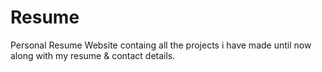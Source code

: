 # Resume
Personal Resume Website containg all the projects i have made until now along with my resume & contact details.
